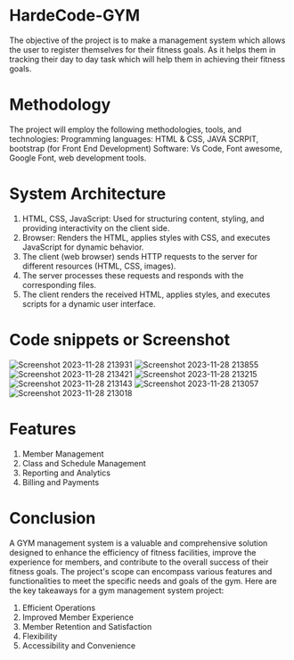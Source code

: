 # HardeCode-GYM
The objective of the project is to make a management system which allows the user to register themselves for their fitness goals. As it helps them in tracking their day to day task which will help them in achieving their fitness goals. 

# Methodology
The project will employ the following methodologies, tools, and technologies:
Programming languages: HTML & CSS, JAVA SCRPIT, bootstrap (for Front End Development)
Software: Vs Code, Font awesome, Google Font, web development tools.

# System Architecture
1. HTML, CSS, JavaScript: Used for structuring content, styling, and providing interactivity on the client side.
2. Browser: Renders the HTML, applies styles with CSS, and executes JavaScript for dynamic behavior.
3. The client (web browser) sends HTTP requests to the server for different resources (HTML, CSS, images).
4. The server processes these requests and responds with the corresponding files.
5. The client renders the received HTML, applies styles, and executes scripts for a dynamic user interface.

# Code snippets or Screenshot
![Screenshot 2023-11-28 213931](https://github.com/Kunalsharma02/HardeCode-GYM/assets/92158197/13c2d46a-170f-4d77-99ae-5a246d9b20c9)
![Screenshot 2023-11-28 213855](https://github.com/Kunalsharma02/HardeCode-GYM/assets/92158197/fe6bcf7e-48d1-440e-b8c5-86cbfc41d0b1)
![Screenshot 2023-11-28 213421](https://github.com/Kunalsharma02/HardeCode-GYM/assets/92158197/0bd46a57-551c-468d-8651-bd491ca5789a)
![Screenshot 2023-11-28 213215](https://github.com/Kunalsharma02/HardeCode-GYM/assets/92158197/e9d096ec-371d-4818-b8a2-6fa4661de8f8)
![Screenshot 2023-11-28 213143](https://github.com/Kunalsharma02/HardeCode-GYM/assets/92158197/32003840-4713-4549-a8ec-5f40f2c36d94)
![Screenshot 2023-11-28 213057](https://github.com/Kunalsharma02/HardeCode-GYM/assets/92158197/71eaf81c-5940-4a2d-a34a-881fd0d0d7cb)
![Screenshot 2023-11-28 213018](https://github.com/Kunalsharma02/HardeCode-GYM/assets/92158197/6074adb7-1314-4cbe-98dd-222f59fef18e)

# Features
1. Member Management
2. Class and Schedule Management
3. Reporting and Analytics
4. Billing and Payments

# Conclusion
A GYM management system is a valuable and comprehensive solution designed to enhance the efficiency of fitness facilities, improve the experience for members, and contribute to the overall success of their fitness goals. The project's scope can encompass various features and functionalities to meet the specific needs and goals of the gym. Here are the key takeaways for a gym management system project:

1. Efficient Operations
2. Improved Member Experience
3. Member Retention and Satisfaction
4. Flexibility 
5. Accessibility and Convenience
